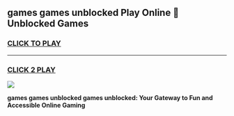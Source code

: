 
## games games unblocked Play Online 👋 Unblocked Games
<h3>
<a href="https://premium.freeplayer.one?title=games_games_unblocked&ref=19F">CLICK TO PLAY</a></h3>
<hr>

<h3>
<a href="https://premium.freeplayer.one?title=games_games_unblocked&ref=19F">CLICK 2 PLAY</a>
  
</h3>

<a href="https://premium.freeplayer.one?title=games_games_unblocked&ref=19F"><img src="https://clearcache.store/games.png"></a>


**games games unblocked games unblocked: Your Gateway to Fun and Accessible Online Gaming**
